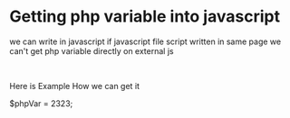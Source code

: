 # Getting php variable into javascript 

we can write <?php ?> in javascript if javascript file script written  in same page we can't get php variable directly on external js

<br>

Here is Example How we can get it 


<?php <br>
$phpVar = 2323; <br>


<code>


<script type="text/javascript">
    var javaScriptVar = "<?php echo $phpVar; ?>";
</script>

</code>